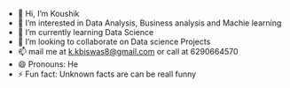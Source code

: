 - 👋 Hi, I’m Koushik
- 👀 I’m interested in Data Analysis, Business analysis and Machie learning
- 🌱 I’m currently learning Data Science
- 💞️ I’m looking to collaborate on Data science Projects
- 📫 mail me at k.kbiswas8@gmail.com or call at 6290664570
- 😄 Pronouns: He
- ⚡ Fun fact: Unknown facts are can be reall funny

<!---
Koush98/Koush98 is a ✨ special ✨ repository because its `README.md` (this file) appears on your GitHub profile.
You can click the Preview link to take a look at your changes.
--->

